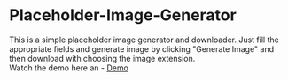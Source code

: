 # Placeholder-Image-Generator
This is a simple placeholder image generator and downloader. Just fill the appropriate fields and generate image by clicking "Generate Image" and then download with choosing the image extension.<br>
Watch the demo here an - 
[Demo](https://phe0nix.github.io/placeholder-Image-Generator/)  
